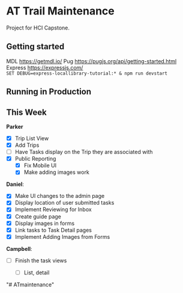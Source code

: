 # AT Trail Maintenance

Project for HCI Capstone.


## Getting started
MDL https://getmdl.io/
Pug https://pugjs.org/api/getting-started.html 
Express https://expressjs.com/  
`SET DEBUG=express-locallibrary-tutorial:* & npm run devstart`
## Running in Production


## This Week

**Parker**
- [x] Trip List View
- [x] Add Trips
- [ ] Have Tasks display on the Trip they are associated with
- [x] Public Reporting
    - [x] Fix Mobile UI
    - [x] Make adding images work

**Daniel**:
- [x] Make UI changes to the admin page
- [x] Display location of user submitted tasks
- [x] Implement Reviewing for Inbox
- [x] Create guide page
- [x] Display images in forms
- [x] Link tasks to Task Detail pages
- [x] Implement Adding Images from Forms

**Campbell**:
- [ ] Finish the task views
    - [ ] List, detail


"# ATmaintenance" 
